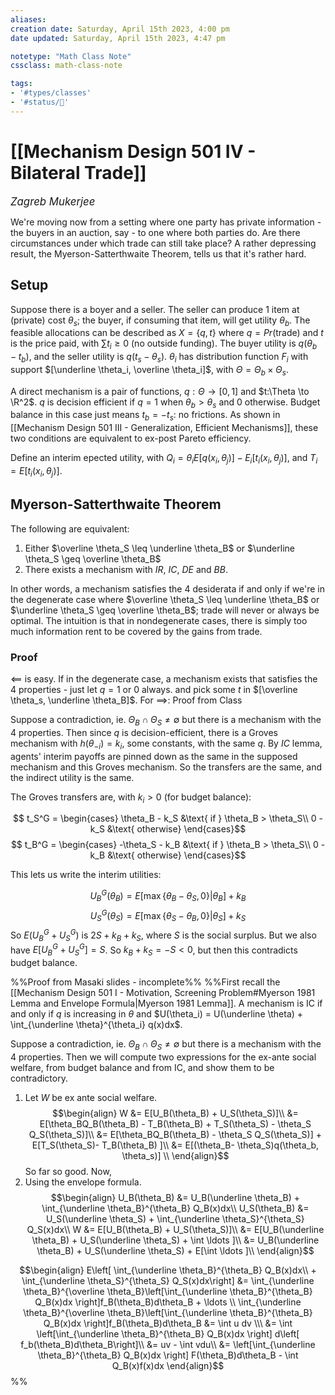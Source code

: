 ```yaml
---
aliases:
creation date: Saturday, April 15th 2023, 4:00 pm
date updated: Saturday, April 15th 2023, 4:47 pm

notetype: "Math Class Note"
cssclass: math-class-note

tags: 
- '#types/classes'
- '#status/🚧'
---
```


# [[Mechanism Design 501 IV - Bilateral Trade]]
<span style = "font-size:120%"><i >Zagreb Mukerjee </i></span>

We're moving now from a setting where one party has private information - the buyers in an auction, say - to one where both parties do. Are there circumstances under which trade can still take place? A rather depressing result, the Myerson-Satterthwaite Theorem, tells us that it's rather hard. 

## Setup
Suppose there is a boyer and a seller. The seller can produce 1 item at (private) cost $\theta_s$; the buyer, if consuming that item, will get utility $\theta_b$. 
The feasible allocations can be described as $X = \{q, t\}$ where $q = Pr($trade$)$ and $t$ is the price paid, with $\sum t_i \geq 0$ (no outside funding). The buyer utility is $q(\theta_b - t_b)$, and the seller utility is $q(t_s - \theta_s)$. $\theta_i$ has distribution function $F_i$ with support $[\underline \theta_i, \overline \theta_i]$, with $\Theta = \Theta_b \times \Theta_s$. 

A direct mechanism is a pair of functions, $q: \Theta \to [0,1]$ and $t:\Theta \to \R^2$. $q$ is decision efficient if $q = 1$ when $\theta_b >\theta_s$ and $0$ otherwise. Budget balance in this case just means $t_b = -t_s$: no frictions. As shown in [[Mechanism Design 501 III - Generalization, Efficient Mechanisms]], these two conditions are equivalent to ex-post Pareto efficiency. 

Define an interim epected utility, with $Q_i = \theta_i E[q(x_i, \theta_j)] - E_i[t_i(x_i, \theta_j)]$, and $T_i = E[t_i(x_i, \theta_j)]$. 

## Myerson-Satterthwaite Theorem

The following are equivalent: 
1) Either $\overline \theta_S \leq \underline \theta_B$ or $\underline \theta_S \geq \overline \theta_B$
2) There exists a mechanism with $IR$, $IC$, $DE$ and $BB$. 

In other words, a mechanism satisfies the 4 desiderata if and only if we're in the degenerate case where $\overline \theta_S \leq \underline \theta_B$ or $\underline \theta_S \geq \overline \theta_B$; trade will never or always be optimal. 
The intuition is that in nondegenerate cases, there is simply too much information rent to be covered by the gains from trade. 

### Proof
$\impliedby$ is easy. If in the degenerate case, a mechanism exists that satisfies the 4 properties - just let $q=1$ or $0$ always. and pick some $t$ in $[\overline \theta_s, \underline \theta_B]$. 
For $\implies$: 
Proof from Class

Suppose a contradiction, ie. $\Theta_B \cap \Theta_S \neq \emptyset$ but there is a mechanism with the $4$ properties. Then since $q$ is decision-efficient, there is a Groves mechanism with $h(\theta_{-i}) = k_i$, some constants, with the same $q$. By $IC$ lemma, agents' interim payoffs are pinned down as the same in the supposed mechanism and this Groves mechanism. So the transfers are the same, and the indirect utility is the same. 

The Groves transfers are, with $k_i > 0$ (for budget balance):

$$ t_S^G = \begin{cases} 
\theta_B - k_S &\text{ if } \theta_B > \theta_S\\
0 - k_S &\text{ otherwise}
\end{cases}$$
$$ t_B^G = \begin{cases} 
-\theta_S - k_B &\text{ if } \theta_B > \theta_S\\
0 - k_B &\text{ otherwise}
\end{cases}$$

This lets us write the interim utilities: 

$$U^G_B(\theta_B) = E[ \max \{ \theta_B - \theta_S, 0 \} | \theta_B] + k_B$$
$$U^G_S(\theta_S) = E[ \max \{ \theta_S - \theta_B, 0 \} | \theta_S] + k_S$$
So $E(U_B^G + U_S^G)$ is $2S + k_B + k_S$, where $S$ is the social surplus. But we also have $E[U_B^G + U_S^G] = S$. So $k_B + k_S = -S < 0$, but then this contradicts budget balance. 


%%Proof from Masaki slides - incomplete%%
%%First recall the [[Mechanism Design 501 I - Motivation, Screening Problem#Myerson 1981 Lemma and Envelope Formula|Myerson 1981 Lemma]]. A mechanism is IC if and only if $q$ is increasing in $\theta$ and $U(\theta_i) = U(\underline \theta) + \int_{\underline \theta}^{\theta_i} q(x)dx$. 

Suppose a contradiction, ie. $\Theta_B \cap \Theta_S \neq \emptyset$ but there is a mechanism with the $4$ properties. Then we will compute two expressions for the ex-ante social welfare, from budget balance and from IC, and show them to be contradictory. 

1) Let $W$ be ex ante social welfare. $$\begin{align}
W &= E[U_B(\theta_B) + U_S(\theta_S)]\\
&= E[\theta_BQ_B(\theta_B) - T_B(\theta_B) + T_S(\theta_S) -  \theta_S Q_S(\theta_S)]\\
&= E[\theta_BQ_B(\theta_B) -  \theta_S Q_S(\theta_S)] + E[T_S(\theta_S)- T_B(\theta_B) ]\\
&=  E[(\theta_B-  \theta_S)q(\theta_b, \theta_s)] \\
\end{align}$$
So far so good. Now, 
2) Using the envelope formula. 
$$\begin{align}
U_B(\theta_B) &= U_B(\underline \theta_B) + \int_{\underline \theta_B}^{\theta_B} Q_B(x)dx\\
U_S(\theta_B) &= U_S(\underline \theta_S) + \int_{\underline \theta_S}^{\theta_S} Q_S(x)dx\\
W &= E[U_B(\theta_B) + U_S(\theta_S)]\\
&= E[U_B(\underline \theta_B) + U_S(\underline \theta_S) + \int \ldots ]\\
&= U_B(\underline \theta_B) + U_S(\underline \theta_S) + E[\int \ldots ]\\
\end{align}$$

$$\begin{align}
E\left[  \int_{\underline \theta_B}^{\theta_B} Q_B(x)dx\\ +  \int_{\underline \theta_S}^{\theta_S} Q_S(x)dx\right] &= \int_{\underline \theta_B}^{\overline \theta_B}\left[\int_{\underline \theta_B}^{\theta_B} Q_B(x)dx  \right]f_B(\theta_B)d\theta_B + \ldots \\
\int_{\underline \theta_B}^{\overline \theta_B}\left[\int_{\underline \theta_B}^{\theta_B} Q_B(x)dx  \right]f_B(\theta_B)d\theta_B &= \int u dv \\\
&= \int \left[\int_{\underline \theta_B}^{\theta_B} Q_B(x)dx  \right] d\left[ f_b(\theta_B)d\theta_B\right]\\
&= uv - \int vdu\\
&= \left[\int_{\underline \theta_B}^{\theta_B} Q_B(x)dx  \right] F(\theta_B)d\theta_B - \int Q_B(x)f(x)dx
\end{align}$$%%
